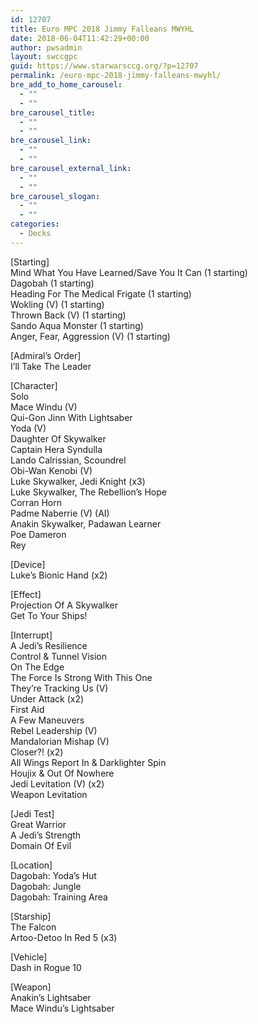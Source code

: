 ```yaml
---
id: 12707
title: Euro MPC 2018 Jimmy Falleans MWYHL
date: 2018-06-04T11:42:29+00:00
author: pwsadmin
layout: swccgpc
guid: https://www.starwarsccg.org/?p=12707
permalink: /euro-mpc-2018-jimmy-falleans-mwyhl/
bre_add_to_home_carousel:
  - ""
  - ""
bre_carousel_title:
  - ""
  - ""
bre_carousel_link:
  - ""
  - ""
bre_carousel_external_link:
  - ""
  - ""
bre_carousel_slogan:
  - ""
  - ""
categories:
  - Decks
---
```

[Starting]  
Mind What You Have Learned/Save You It Can (1 starting)  
Dagobah (1 starting)  
Heading For The Medical Frigate (1 starting)  
Wokling (V) (1 starting)  
Thrown Back (V) (1 starting)  
Sando Aqua Monster (1 starting)  
Anger, Fear, Aggression (V) (1 starting)

[Admiral&#8217;s Order]  
I&#8217;ll Take The Leader

[Character]  
Solo  
Mace Windu (V)  
Qui-Gon Jinn With Lightsaber  
Yoda (V)  
Daughter Of Skywalker  
Captain Hera Syndulla  
Lando Calrissian, Scoundrel  
Obi-Wan Kenobi (V)  
Luke Skywalker, Jedi Knight (x3)  
Luke Skywalker, The Rebellion&#8217;s Hope  
Corran Horn  
Padme Naberrie (V) (AI)  
Anakin Skywalker, Padawan Learner  
Poe Dameron  
Rey

[Device]  
Luke&#8217;s Bionic Hand (x2)

[Effect]  
Projection Of A Skywalker  
Get To Your Ships!

[Interrupt]  
A Jedi&#8217;s Resilience  
Control & Tunnel Vision  
On The Edge  
The Force Is Strong With This One  
They&#8217;re Tracking Us (V)  
Under Attack (x2)  
First Aid  
A Few Maneuvers  
Rebel Leadership (V)  
Mandalorian Mishap (V)  
Closer?! (x2)  
All Wings Report In & Darklighter Spin  
Houjix & Out Of Nowhere  
Jedi Levitation (V) (x2)  
Weapon Levitation

[Jedi Test]  
Great Warrior  
A Jedi&#8217;s Strength  
Domain Of Evil

[Location]  
Dagobah: Yoda&#8217;s Hut  
Dagobah: Jungle  
Dagobah: Training Area

[Starship]  
The Falcon  
Artoo-Detoo In Red 5 (x3)

[Vehicle]  
Dash in Rogue 10

[Weapon]  
Anakin&#8217;s Lightsaber  
Mace Windu&#8217;s Lightsaber